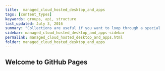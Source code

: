 ```yaml
---
title:  managed_cloud_hosted_desktop_and_apps
tags: [content_types]
keywords: groups, api, structure
last_updated: July 3, 2016
summary: "Collections are useful if you want to loop through a special folder of pages that you make available in a content API. You could also use collections if you have a set of articles that you want to treat differently from the other content, with a different layout or format."
sidebar: managed_cloud_hosted_desktop_and_apps-sidebar
permalink: managed_cloud_hosted_desktop_and_apps.html
folder: managed_cloud_hosted_desktop_and_apps
---
```


## Welcome to GitHub Pages